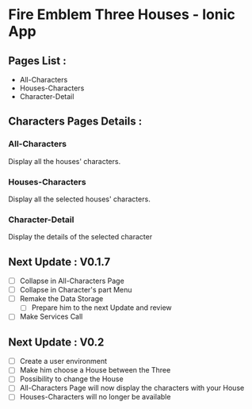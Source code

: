 # Fire Emblem Three Houses - Ionic App

## Pages List : 

- All-Characters
- Houses-Characters
- Character-Detail

## Characters Pages Details : 

### All-Characters

Display all the houses' characters.

### Houses-Characters

Display all the selected houses' characters.

### Character-Detail

Display the details of the selected character

## Next Update : V0.1.7

- [ ] Collapse in All-Characters Page
- [ ] Collapse in Character's part Menu
- [ ] Remake the Data Storage
  - [ ] Prepare him to the next Update and review
- [ ] Make Services Call

## Next Update : V0.2

- [ ] Create a user environment
- [ ] Make him choose a House between the Three
- [ ] Possibility to change the House
- [ ] All-Characters Page will now display the characters with your House
- [ ] Houses-Characters will no longer be available
